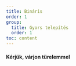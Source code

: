 ```yaml
---
title: Bináris
order: 1
group:
  title: Gyors telepítés
  order: 1
toc: content
---
```


#### Kérjük, várjon türelemmel


